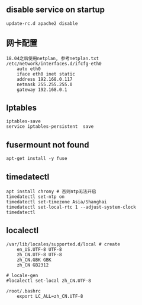 ## disable service on startup
```
update-rc.d apache2 disable
```
## 网卡配置
```
18.04之后使用netplan, 参考netplan.txt
/etc/network/interfaces.d/ifcfg-eth0
    auto eth0
    iface eth0 inet static
    address 192.168.0.117
    netmask 255.255.255.0
    gateway 192.168.0.1 
```

## Iptables 
```
iptables-save
service iptables-persistent  save
```

## fusermount not found
```
apt-get install -y fuse
```


## timedatectl
```
apt install chrony # 否则ntp无法开启
timedatectl set-ntp on
timedatectl set-timezone Asia/Shanghai
timedatectl set-local-rtc 1 --adjust-system-clock
timedatectl 
```

## localectl
```
/var/lib/locales/supported.d/local # create
    en_US.UTF-8 UTF-8
    zh_CN.UTF-8 UTF-8
    zh_CN.GBK GBK
    zh_CN GB2312
 
# locale-gen
#localectl set-local zh_CN.UTF-8

/root/.bashrc
    export LC_ALL=zh_CN.UTF-8
    
```
